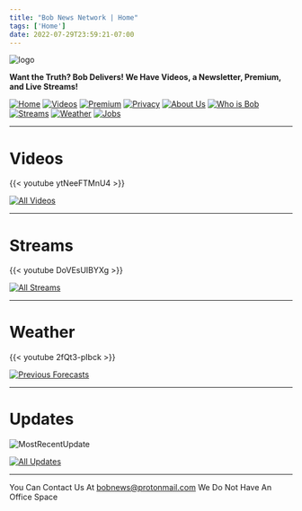 ```yaml
---
title: "Bob News Network | Home"
tags: ['Home']
date: 2022-07-29T23:59:21-07:00
---
```


![logo](/logo2.png#logo)

**Want the Truth? Bob Delivers! We Have Videos, a Newsletter, Premium, and Live Streams!**



[![Home](/homebutton.png#button)](/)
[![Videos](/videosbutton.png#button)](/videos)
[![Premium](/premiumbutton.png#button)](/premium)
[![Privacy](/privacybutton.png#button)](/privacy)
[![About Us](/aboutusbutton.png#button)](/aboutus)
[![Who is Bob](/whoisbobbutton.png#button)](/whoisbob)
[![Streams](/streamsbutton.png#button)](/streams)
[![Weather](/weatherbutton.png#button)](/weather)
[![Jobs](/jobsbutton.png#button)](/jobs)


---

# **Videos**


{{< youtube ytNeeFTMnU4 >}}

[![All Videos](/morevideosbutton.png#button2)](/videos)

---

# **Streams**

{{< youtube DoVEsUIBYXg >}}

[![All Streams](/morestreamsbutton.png#button2)]()


---

# **Weather**

{{< youtube 2fQt3-pIbck >}}

[![Previous Forecasts](/forecastbutton.png#button2)]()

---

# **Updates**

![MostRecentUpdate](/Features.png#update)

[![All Updates](/allupdatesbutton.png#button2)]()

---

You Can Contact Us At bobnews@protonmail.com
We Do Not Have An Office Space        
